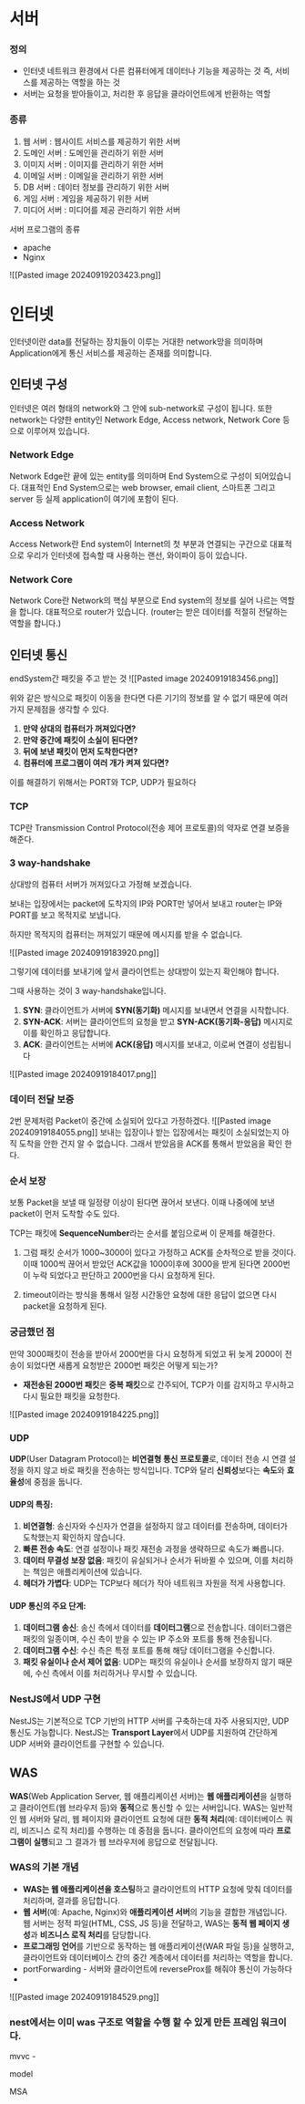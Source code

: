 # 서버

### 정의 
- 인터넷 네트워크 환경에서 다른 컴퓨터에게 데이터나 기능을 제공하는 것 즉, 서비스를 제공하는 역할을 하는 것
- 서버는 요청을 받아들이고, 처리한 후 응답을 클라이언트에게 반환하는 역할

### 종류

1. 웹 서버 : 웹사이트 서비스를 제공하기 위한 서버
2. 도메인 서버 : 도메인을 관리하기 위한 서버
3. 이미지 서버 : 이미지를 관리하기 위한 서버
4. 이메일 서버 : 이메일을 관리하기 위한 서버
5. DB 서버 : 데이터 정보를 관리하기 위한 서버
6. 게임 서버 : 게임을 제공하기 위한 서버
7. 미디어 서버 : 미디어를 제공 관리하기 위한 서버

서버 프로그램의 종류
- apache
- Nginx

![[Pasted image 20240919203423.png]]


# 인터넷

인터넷이란 data를 전달하는 장치들이 이루는 거대한 network망을 의미하며 Application에게 통신 서비스를 제공하는 존재를 의미합니다.

## 인터넷 구성

인터넷은 여러 형태의 network와 그 안에 sub-network로 구성이 됩니다. 또한 network는 다양한 entity인 Network Edge, Access network, Network Core 등으로 이루어져 있습니다.

### Network Edge

Network Edge란 끝에 있는 entity를 의미하며 End System으로 구성이 되어있습니다. 대표적인 End System으로는 web browser, email client, 스마트폰 그리고 server 등 실제 application이 여기에 포함이 된다.

### Access Network

Access Network란 End system이 Internet의 첫 부분과 연결되는 구간으로 대표적으로 우리가 인터넷에 접속할 때 사용하는 랜선, 와이파이 등이 있습니다.

### Network Core

Network Core란 Network의 핵심 부분으로 End system의 정보를 실어 나르는 역할을 합니다. 대표적으로 router가 있습니다. (router는 받은 데이터를 적절히 전달하는 역할을 합니다.)


## 인터넷 통신

endSystem간 패킷을 주고 받는 것
![[Pasted image 20240919183456.png]]

위와 같은 방식으로 패킷이 이동을 한다면 다른 기기의 정보를 알 수 없기 때문에 여러 가지 문제점을 생각할 수 있다.

1. **만약 상대의 컴퓨터가 꺼져있다면?**
2. **만약 중간에 패킷이 소실이 된다면?**
3. **뒤에 보낸 패킷이 먼저 도착한다면?**
4. **컴퓨터에 프로그램이 여러 개가 켜져 있다면?**

이를 해결하기 위해서는 PORT와 TCP, UDP가 필요하다

### TCP

TCP란 Transmission Control Protocol(전송 제어 프로토콜)의 약자로 연결 보증을 해준다.

### 3 way-handshake

상대방의 컴퓨터 서버가 꺼져있다고 가정해 보겠습니다.

보내는 입장에서는 packet에 도착지의 IP와 PORT만 넣어서 보내고 router는 IP와 PORT를 보고 목적지로 보냅니다.

하지만 목적지의 컴퓨터는 꺼져있기 때문에 메시지를 받을 수 없습니다.

![[Pasted image 20240919183920.png]]

그렇기에 데이터를 보내기에 앞서 클라이언트는 상대방이 있는지 확인해야 합니다.

그때 사용하는 것이 3 way-handshake입니다.

1. **SYN**: 클라이언트가 서버에 **SYN(동기화)** 메시지를 보내면서 연결을 시작합니다.
2. **SYN-ACK**: 서버는 클라이언트의 요청을 받고 **SYN-ACK(동기화-응답)** 메시지로 이를 확인하고 응답합니다.
3. **ACK**: 클라이언트는 서버에 **ACK(응답)** 메시지를 보내고, 이로써 연결이 성립됩니다

![[Pasted image 20240919184017.png]]

### 데이터 전달 보증

2번 문제처럼 Packet이 중간에 소실되어 있다고 가정하겠다.
![[Pasted image 20240919184055.png]]
보내는 입장이나 받는 입장에서는 패킷이 소실되었는지 아직 도착을 안한 건지 알 수 없습니다. 그래서 받았음을 ACK를 통해서 받았음을 확인 한다.
### 순서 보장

보통 Packet을 보낼 때 일정량 이상이 된다면 끊어서 보낸다.
이때 나중에에 보낸 packet이 먼저 도착할 수도 있다.

TCP는 패킷에 **SequenceNumber**라는 순서를 붙임으로써 이 문제를 해결한다.

1. 그럼 패킷 순서가 1000~3000이 있다고 가정하고 ACK를 순차적으로 받을 것이다. 이때 1000씩 끊어서 받았던 ACK값을 1000이후에 3000을 받게 된다면 2000번이 누락 되었다고 판단하고 2000번을 다시 요청하게 된다.

3. timeout이라는 방식을 통해서 일정 시간동안 요청에 대한 응답이 없으면 다시 packet을 요청하게 된다.

### 궁금했던 점

만약 3000패킷이 전송을 받아서 2000번을 다시 요청하게 되었고 뒤 늦게 2000이 전송이 되었다면 새롭게 요청받은 2000번 패킷은 어떻게 되는가?
- **재전송된 2000번 패킷**은 **중복 패킷**으로 간주되어, TCP가 이를 감지하고 무시하고 다시 필요한 패킷을 요청한다.

![[Pasted image 20240919184225.png]]

### UDP

**UDP**(User Datagram Protocol)는 **비연결형 통신 프로토콜**로, 데이터 전송 시 연결 설정을 하지 않고 바로 패킷을 전송하는 방식입니다. TCP와 달리 **신뢰성**보다는 **속도**와 **효율성**에 중점을 둡니다.

#### UDP의 특징:

1. **비연결형**: 송신자와 수신자가 연결을 설정하지 않고 데이터를 전송하며, 데이터가 도착했는지 확인하지 않습니다.
2. **빠른 전송 속도**: 연결 설정이나 패킷 재전송 과정을 생략하므로 속도가 빠릅니다.
3. **데이터 무결성 보장 없음**: 패킷이 유실되거나 순서가 뒤바뀔 수 있으며, 이를 처리하는 책임은 애플리케이션에 있습니다.
4. **헤더가 가볍다**: UDP는 TCP보다 헤더가 작아 네트워크 자원을 적게 사용합니다.

#### UDP 통신의 주요 단계:

1. **데이터그램 송신**: 송신 측에서 데이터를 **데이터그램**으로 전송합니다. 데이터그램은 패킷의 일종이며, 수신 측이 받을 수 있는 IP 주소와 포트를 통해 전송됩니다.
2. **데이터그램 수신**: 수신 측은 특정 포트를 통해 해당 데이터그램을 수신합니다.
3. **패킷 유실이나 순서 제어 없음**: UDP는 패킷의 유실이나 순서를 보장하지 않기 때문에, 수신 측에서 이를 처리하거나 무시할 수 있습니다.

### NestJS에서 UDP 구현

NestJS는 기본적으로 TCP 기반의 HTTP 서버를 구축하는데 자주 사용되지만, UDP 통신도 가능합니다. NestJS는 **Transport Layer**에서 UDP를 지원하여 간단하게 UDP 서버와 클라이언트를 구현할 수 있습니다.

## WAS

**WAS**(Web Application Server, 웹 애플리케이션 서버)는 **웹 애플리케이션**을 실행하고 클라이언트(웹 브라우저 등)와 **동적**으로 통신할 수 있는 서버입니다. WAS는 일반적인 웹 서버와 달리, 웹 페이지와 클라이언트 요청에 대한 **동적 처리**(예: 데이터베이스 쿼리, 비즈니스 로직 처리)를 수행하는 데 중점을 둡니다. 클라이언트의 요청에 따라 **프로그램이 실행**되고 그 결과가 웹 브라우저에 응답으로 전달됩니다.

### WAS의 기본 개념

- **WAS는 웹 애플리케이션을 호스팅**하고 클라이언트의 HTTP 요청에 맞춰 데이터를 처리하며, 결과를 응답합니다.
- **웹 서버**(예: Apache, Nginx)와 **애플리케이션 서버**의 기능을 결합한 개념입니다. 웹 서버는 정적 파일(HTML, CSS, JS 등)을 전달하고, WAS는 **동적 웹 페이지 생성**과 **비즈니스 로직 처리**를 담당합니다.
- **프로그래밍 언어**를 기반으로 동작하는 웹 애플리케이션(WAR 파일 등)을 실행하고, 클라이언트와 데이터베이스 간의 중간 계층에서 데이터를 처리하는 역할을 합니다.
- portForwarding - 서버와 클라이언트에 reverseProx를 해줘야 통신이 가능하다
- 
![[Pasted image 20240919184529.png]]

### nest에서는 이미 was 구조로 역할을 수행 할 수 있게 만든 프레임 워크이다.


mvvc - 

model


MSA

